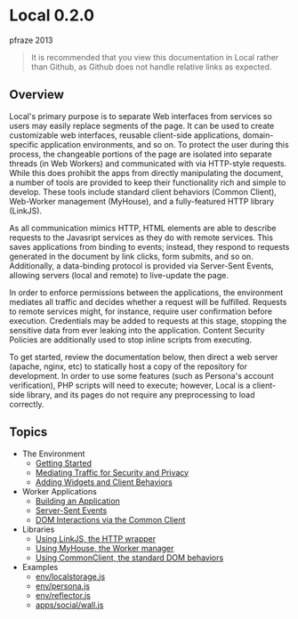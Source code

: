 Local 0.2.0
===========

pfraze 2013

 > It is recommended that you view this documentation in Local rather than Github, as Github does not handle relative links as expected.


## Overview

Local's primary purpose is to separate Web interfaces from services so users may easily replace segments of the page. It can be used to create customizable web interfaces, reusable client-side applications, domain-specific application environments, and so on. To protect the user during this process, the changeable portions of the page are isolated into separate threads (in Web Workers) and communicated with via HTTP-style requests. While this does prohibit the apps from directly manipulating the document, a number of tools are provided to keep their functionality rich and simple to develop. These tools include standard client behaviors (Common Client), Web-Worker management (MyHouse), and a fully-featured HTTP library (LinkJS).

As all communication mimics HTTP, HTML elements are able to describe requests to the Javasript services as they do with remote services. This saves applications from binding to events; instead, they respond to requests generated in the document by link clicks, form submits, and so on. Additionally, a data-binding protocol is provided via Server-Sent Events, allowing servers (local and remote) to live-update the page.

In order to enforce permissions between the applications, the environment mediates all traffic and decides whether a request will be fulfilled. Requests to remote services might, for instance, require user confirmation before execution. Credentials may be added to requests at this stage, stopping the sensitive data from ever leaking into the application. Content Security Policies are additionally used to stop inline scripts from executing.

To get started, review the documentation below, then direct a web server (apache, nginx, etc) to statically host a copy of the repository for development. In order to use some features (such as Persona's account verification), PHP scripts will need to execute; however, Local is a client-side library, and its pages do not require any preprocessing to load correctly.


## Topics

 - The Environment
   - [Getting Started](env/getting_started.md)
   - [Mediating Traffic for Security and Privacy](env/mediating_traffic.md)
   - [Adding Widgets and Client Behaviors](env/adding_widgets.md)
 - Worker Applications
   - [Building an Application](apps/building.md)
   - [Server-Sent Events](apps/events.md)
   - [DOM Interactions via the Common Client](apps/dom_behaviors.md)
 - Libraries
   - [Using LinkJS, the HTTP wrapper](lib/linkjs.md)
   - [Using MyHouse, the Worker manager](lib/myhouse.md)
   - [Using CommonClient, the standard DOM behaviors](lib/commonclient.md)
 - Examples
   - [env/localstorage.js](examples/localstorage.md)
   - [env/persona.js](examples/persona.md)
   - [env/reflector.js](examples/reflector.md)
   - [apps/social/wall.js](examples/wall.md)